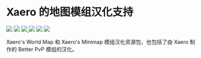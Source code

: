 # Xaero 的地图模组汉化支持

[![](https://img.shields.io/badge/progress-100%25-00CC00.svg?style=flat-square)](https://github.com/CMBill/Xaeros_Maps_Chinese_Support)
[![](https://img.shields.io/badge/version-v0.0.2--beta-orange.svg?style=flat-square)](https://github.com/CMBill/Xaeros_Maps_Chinese_Support/releases/tag/v0.0.2-beta)
[![](https://img.shields.io/badge/Minecraft-1.17.1-informational.svg?style=flat-square) ](https://www.minecraft.net/)
[![](https://img.shields.io/badge/Xaero's_World_Map-1.17.3-informational.svg?style=flat-square)](https://chocolateminecraft.com/worldmap.php)
[![](https://img.shields.io/badge/Xaero's_Minimap-21.19.0-informational.svg?style=flat-square)](https://chocolateminecraft.com/minimap2.php)
[![](https://img.shields.io/badge/Better_PVP_Mod-21.19.0-informational.svg?style=flat-square)](https://chocolateminecraft.com/betterpvp2.php)

Xaero's World Map 和 Xaero's Minimap 模组汉化资源包，也包括了由 Xaero 制作的 Better PvP 模组的汉化。

